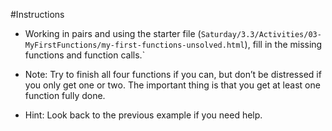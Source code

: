 #Instructions

  * Working in pairs and using the starter file (`Saturday/3.3/Activities/03-MyFirstFunctions/my-first-functions-unsolved.html`), fill in the missing functions and function calls.`

  * Note: Try to finish all four functions if you can, but don’t be distressed if you only get one or two. The important thing is that you get at least one function fully done.

  * Hint: Look back to the previous example if you need help. 

